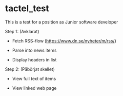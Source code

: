 # tactel_test
This is a test for a position as Junior software developer

Step 1: (Avklarat)

- Fetch RSS-flow (https://www.dn.se/nyheter/m/rss/)

- Parse into news items

- Display headers in list

Step 2: (Påbörjat skellet)

- View full text of items

- View linked web page